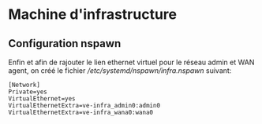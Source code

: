 # Machine d'infrastructure

## Configuration nspawn

Enfin et afin de rajouter le lien ethernet virtuel pour le réseau admin et WAN agent, on créé le
fichier */etc/systemd/nspawn/infra.nspawn* suivant:
```ini,ignore
[Network]
Private=yes
VirtualEthernet=yes
VirtualEthernetExtra=ve-infra_admin0:admin0
VirtualEthernetExtra=ve-infra_wana0:wana0
```
